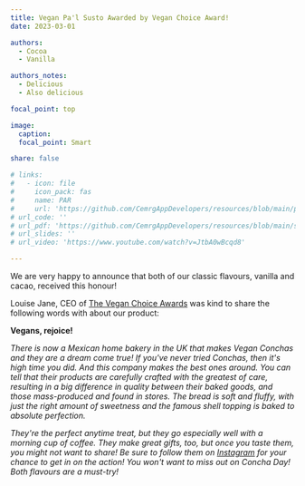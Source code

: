 ```yaml
---
title: Vegan Pa'l Susto Awarded by Vegan Choice Award!
date: 2023-03-01

authors: 
  - Cocoa
  - Vanilla

authors_notes:
  - Delicious
  - Also delicious

focal_point: top

image:
  caption: 
  focal_point: Smart

share: false

# links:
#   - icon: file
#     icon_pack: fas
#     name: PAR
#     url: 'https://github.com/CemrgAppDevelopers/resources/blob/main/par/Rigid_MRI.cfg'
# url_code: ''
# url_pdf: 'https://github.com/CemrgAppDevelopers/resources/blob/main/sop/CemrgApp-AtrialScarProcessing.pdf'
# url_slides: ''
# url_video: 'https://www.youtube.com/watch?v=JtbA0wBcqd8'

---
```


We are very happy to announce that both of our classic flavours, vanilla and cacao, received this honour!

<!--more-->

Louise Jane, CEO of [The Vegan Choice Awards](https://www.veganchoiceawards.com) 
was kind to share the following words with about our product:

**Vegans, rejoice!**
 
 _There is now a Mexican home bakery in the UK that makes Vegan Conchas and they are a dream come true! If you've never tried Conchas, then it's high time you did. And this company makes the best ones around. You can tell that their products are carefully crafted with the greatest of care, resulting in a big difference in quality between their baked goods, and those mass-produced and found in stores. The bread is soft and fluffy, with just the right amount of sweetness and the famous shell topping is baked to absolute perfection._

_They're the perfect anytime treat, but they go especially well with a morning cup of coffee. They make great gifts, too, but once you taste them, you might not want to share! Be sure to follow them on [Instagram](https://instagram.com/vegan.palsusto) for your chance to get in on the action! You won't want to miss out on Concha Day! Both flavours are a must-try!_

